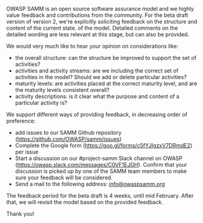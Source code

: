 OWASP SAMM is an open source software assurance model and we highly value feedback and contributions from the community. 
For the beta draft version of version 2, we're explicitly soliciting feedback on the structure and content of the current state. 
of the model. Detailed comments on the detailed wording are less relevant at this stage, but can also be provided. 

We would very much like to hear your opinion on considerations like: 
* the overall structure: can the structure be improved to support the set of activities?
* activities and activity streams: are we including the correct set of activities in the model? Should we add or delete particular activities?
* maturity levels: are activities placed at the correct maturity level, and are the maturity levels consistent overall?
* activity descriptions: is it clear what the purpose and content of a particular activity is?

We support different ways of providing feedback, in decreasing order of preference: 
* add issues to our SAMM Github repository (https://github.com/OWASP/samm/issues)
* Complete the Google form (https://goo.gl/forms/c5fYJIgzxV7DRmdE2) per issue
* Start a discussion on our #project-samm Slack channel on OWASP (https://owasp.slack.com/messages/C0VF1EJGH). Confirm that your discussion is picked up by one of the SAMM team members to make sure your feedback will be considered.
* Send a mail to the following address: info@owaspsamm.org

The feedback period for the beta draft is 4 weeks, until mid February. After that, we will revisit the model based on the provided feedback. 

Thank you! 
